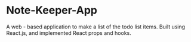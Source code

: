 # Note-Keeper-App
A web - based application to make a list of the todo list items.
Built using React.js, and implemented React props and hooks.
